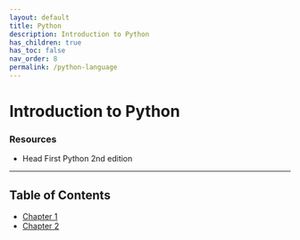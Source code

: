```yaml
---
layout: default
title: Python
description: Introduction to Python
has_children: true
has_toc: false
nav_order: 8
permalink: /python-language
---
```

# Introduction to Python

### Resources
- Head First Python 2nd edition

---

## Table of Contents
- [Chapter 1](../python/chapter1.md)
- [Chapter 2](../python/chapter2.md)
